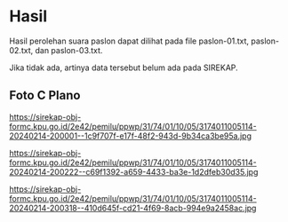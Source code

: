 # Hasil

Hasil perolehan suara paslon dapat dilihat pada file paslon-01.txt, paslon-02.txt, dan paslon-03.txt.

Jika tidak ada, artinya data tersebut belum ada pada SIREKAP.

## Foto C Plano

https://sirekap-obj-formc.kpu.go.id/2e42/pemilu/ppwp/31/74/01/10/05/3174011005114-20240214-200001--1c9f707f-e17f-48f2-943d-9b34ca3be95a.jpg

https://sirekap-obj-formc.kpu.go.id/2e42/pemilu/ppwp/31/74/01/10/05/3174011005114-20240214-200222--c69f1392-a659-4433-ba3e-1d2dfeb30d35.jpg

https://sirekap-obj-formc.kpu.go.id/2e42/pemilu/ppwp/31/74/01/10/05/3174011005114-20240214-200318--410d645f-cd21-4f69-8acb-994e9a2458ac.jpg
